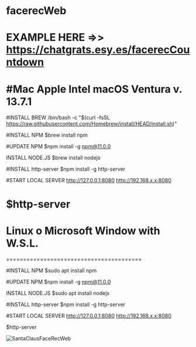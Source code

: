 # facerecWeb
EXAMPLE HERE =>> https://chatgrats.esy.es/facerecCountdown
======================================
#Mac Apple Intel macOS Ventura v. 13.7.1
======================================

#INSTALL BREW
/bin/bash -c "$(curl -fsSL https://raw.githubusercontent.com/Homebrew/install/HEAD/install.sh)"

#INSTALL NPM
$brew install npm

#UPDATE NPM
$npm install -g npm@11.0.0

INSTALL NODE.JS
$brew install nodejs

#INSTALL http-server
$npm install -g http-server

#START LOCAL SERVER http://127.0.0.1:8080 http://192.168.x.x:8080

$http-server
========================================
# Linux o Microsoft Window with W.S.L.
========================================

#INSTALL NPM
$sudo apt install npm

#UPDATE NPM
$npm install -g npm@11.0.0

INSTALL NODE.JS
$sudo apt install nodejs

#INSTALL http-server
$npm install -g http-server

#START LOCAL SERVER http://127.0.0.1:8080 http://192.168.x.x:8080

$http-server

![SantaClausFaceRecWeb](https://github.com/user-attachments/assets/dbc61ba2-8e08-4668-9d70-bf1f811b40f5)


